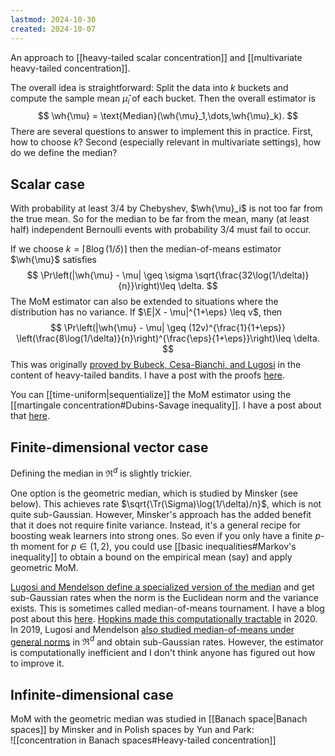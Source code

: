 ```yaml
---
lastmod: 2024-10-30
created: 2024-10-07
---
```


An approach to [[heavy-tailed scalar concentration]] and [[multivariate heavy-tailed concentration]]. 

The overall idea is straightforward: Split the data into $k$ buckets and compute the sample mean $\widehat{\mu}_i$ of each bucket. Then the overall estimator is 
$$
\wh{\mu} = \text{Median}(\wh{\mu}_1,\dots,\wh{\mu}_k).
$$
There are several questions to answer to implement this in practice. First, how to choose $k$? Second (especially relevant in multivariate settings), how do we define the median?  

## Scalar case
With probability at least $3/4$ by Chebyshev, $\wh{\mu}_i$ is not too far from the true mean. So for the median to be far from the mean, many (at least half) independent Bernoulli events with probability 3/4 must fail to occur. 

If we choose $k = \lceil 8\log(1/\delta)\rceil$ then the median-of-means estimator $\wh{\mu}$ satisfies 
$$
\Pr\left(|\wh{\mu} - \mu| \geq \sigma \sqrt{\frac{32\log(1/\delta)}{n}}\right)\leq \delta.
$$
The MoM estimator can also be extended to situations where the distribution has no variance. If $\E|X - \mu|^{1+\eps} \leq v$, then 
$$
\Pr\left(|\wh{\mu} - \mu| \geq (12v)^{\frac{1}{1+\eps}} \left(\frac{8\log(1/\delta)}{n}\right)^{\frac{\eps}{1+\eps}}\right)\leq \delta.
$$
This was originally [proved by Bubeck, Cesa-Bianchi, and Lugosi](https://arxiv.org/abs/1209.1727) in the content of heavy-tailed bandits. I have a post with the proofs [here](https://benchugg.com/research_notes/median-of-means-univariate/). 

You can [[time-uniform|sequentialize]] the MoM estimator using the [[martingale concentration#Dubins-Savage inequality]]. I have a post about that [here](https://benchugg.com/research_notes/sequential-median-of-means/). 

## Finite-dimensional vector case
Defining the median in $\Re^d$ is slightly trickier. 

One option is the geometric median, which is studied by Minsker (see below). This achieves rate $\sqrt{\Tr(\Sigma)\log(1/\delta)/n}$, which is not quite sub-Gaussian. However, Minsker's approach has the added benefit that it does not require finite variance. Instead, it's a general recipe for boosting weak learners into strong ones. So even if you only have a finite $p$-th moment for $p\in(1,2)$, you could use [[basic inequalities#Markov's inequality]] to obtain a bound on the empirical mean (say) and apply geometric MoM. 

[Lugosi and Mendelson define a specialized version of the median](https://www.econ.upf.edu/~lugosi/mean.pdf) and get sub-Gaussian rates when the norm is the Euclidean norm and the variance exists. This is sometimes called median-of-means tournament. I have a blog post about this [here](https://benchugg.com/research_notes/median-of-means-multivariate/). [Hopkins made this computationally tractable](https://arxiv.org/pdf/1809.07425) in 2020. In 2019, Lugosi and Mendelson [also studied median-of-means under general norms](https://link.springer.com/article/10.1007/s00440-019-00906-4) in $\Re^d$ and obtain sub-Gaussian rates. However, the estimator is computationally inefficient and I don't think anyone has figured out how to improve it. 

## Infinite-dimensional case 
MoM with the geometric median was studied in [[Banach space|Banach spaces]] by Minsker and in Polish spaces by Yun and Park:  
![[concentration in Banach spaces#Heavy-tailed concentration]]
